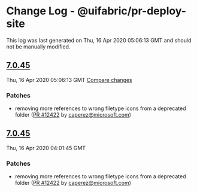 # Change Log - @uifabric/pr-deploy-site

This log was last generated on Thu, 16 Apr 2020 05:06:13 GMT and should not be manually modified.

<!-- Start content -->

## [7.0.45](https://github.com/microsoft/fluentui/tree/@uifabric/pr-deploy-site_v7.0.45)

Thu, 16 Apr 2020 05:06:13 GMT 
[Compare changes](https://github.com/microsoft/fluentui/compare/@uifabric/pr-deploy-site_v7.0.45..@uifabric/pr-deploy-site_v7.0.45)

### Patches

- removing more references to wrong filetype icons from a deprecated folder ([PR #12422](https://github.com/microsoft/fluentui/pull/12422) by caperez@microsoft.com)

## [7.0.45](https://github.com/microsoft/fluentui/tree/@uifabric/pr-deploy-site_v7.0.45)

Thu, 16 Apr 2020 04:01:45 GMT

### Patches

- removing more references to wrong filetype icons from a deprecated folder ([PR #12422](https://github.com/microsoft/fluentui/pull/12422) by caperez@microsoft.com)
